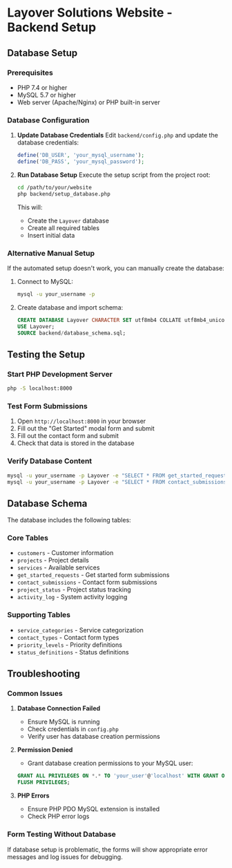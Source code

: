 # Layover Solutions Website - Backend Setup

## Database Setup

### Prerequisites
- PHP 7.4 or higher
- MySQL 5.7 or higher
- Web server (Apache/Nginx) or PHP built-in server

### Database Configuration

1. **Update Database Credentials**
   Edit `backend/config.php` and update the database credentials:
   ```php
   define('DB_USER', 'your_mysql_username');
   define('DB_PASS', 'your_mysql_password');
   ```

2. **Run Database Setup**
   Execute the setup script from the project root:
   ```bash
   cd /path/to/your/website
   php backend/setup_database.php
   ```

   This will:
   - Create the `Layover` database
   - Create all required tables
   - Insert initial data

### Alternative Manual Setup

If the automated setup doesn't work, you can manually create the database:

1. Connect to MySQL:
   ```bash
   mysql -u your_username -p
   ```

2. Create database and import schema:
   ```sql
   CREATE DATABASE Layover CHARACTER SET utf8mb4 COLLATE utf8mb4_unicode_ci;
   USE Layover;
   SOURCE backend/database_schema.sql;
   ```

## Testing the Setup

### Start PHP Development Server
```bash
php -S localhost:8000
```

### Test Form Submissions
1. Open `http://localhost:8000` in your browser
2. Fill out the "Get Started" modal form and submit
3. Fill out the contact form and submit
4. Check that data is stored in the database

### Verify Database Content
```bash
mysql -u your_username -p Layover -e "SELECT * FROM get_started_requests;"
mysql -u your_username -p Layover -e "SELECT * FROM contact_submissions;"
```

## Database Schema

The database includes the following tables:

### Core Tables
- `customers` - Customer information
- `projects` - Project details
- `services` - Available services
- `get_started_requests` - Get started form submissions
- `contact_submissions` - Contact form submissions
- `project_status` - Project status tracking
- `activity_log` - System activity logging

### Supporting Tables
- `service_categories` - Service categorization
- `contact_types` - Contact form types
- `priority_levels` - Priority definitions
- `status_definitions` - Status definitions

## Troubleshooting

### Common Issues

1. **Database Connection Failed**
   - Ensure MySQL is running
   - Check credentials in `config.php`
   - Verify user has database creation permissions

2. **Permission Denied**
   - Grant database creation permissions to your MySQL user:
   ```sql
   GRANT ALL PRIVILEGES ON *.* TO 'your_user'@'localhost' WITH GRANT OPTION;
   FLUSH PRIVILEGES;
   ```

3. **PHP Errors**
   - Ensure PHP PDO MySQL extension is installed
   - Check PHP error logs

### Form Testing Without Database

If database setup is problematic, the forms will show appropriate error messages and log issues for debugging.